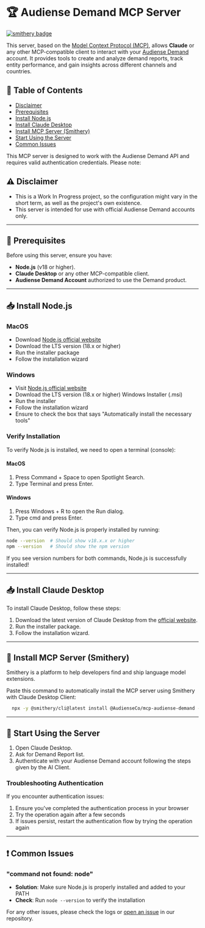# 🏆 Audiense Demand MCP Server
[![smithery badge](https://smithery.ai/badge/@AudienseCo/mcp-audiense-demand)](https://smithery.ai/server/@AudienseCo/mcp-audiense-demand)

This server, based on the [Model Context Protocol (MCP)](https://github.com/modelcontextprotocol), allows **Claude** or any other MCP-compatible client to interact with your [Audiense Demand](https://www.audiense.com/products/demand-intelligence) account. It provides tools to create and analyze demand reports, track entity performance, and gain insights across different channels and countries.

## 📑 Table of Contents
- [Disclaimer](#️-disclaimer)
- [Prerequisites](#-prerequisites)
- [Install Node.js](#-install-nodejs)
- [Install Claude Desktop](#-install-claude-desktop)
- [Install MCP Server (Smithery)](#-install-mcp-server-smithery)
- [Start Using the Server](#-start-using-the-server)
- [Common Issues](#-common-issues)

This MCP server is designed to work with the Audiense Demand API and requires valid authentication credentials. Please note:

## ⚠️ Disclaimer

- This is a Work In Progress project, so the configuration might vary in the short term, as well as the project's own existence.
- This server is intended for use with official Audiense Demand accounts only.

---

## 🚀 Prerequisites

Before using this server, ensure you have:

- **Node.js** (v18 or higher).
- **Claude Desktop** or any other MCP-compatible client.
- **Audiense Demand Account** authorized to use the Demand product.

---

## 📥 Install Node.js

### MacOS

- Download [Node.js official website](https://nodejs.org/)
- Download the LTS version (18.x or higher)
- Run the installer package
- Follow the installation wizard

### Windows

- Visit [Node.js official website](https://nodejs.org/)
- Download the LTS version (18.x or higher) Windows Installer (.msi)
- Run the installer
- Follow the installation wizard
- Ensure to check the box that says "Automatically install the necessary tools"

### Verify Installation

To verify Node.js is installed, we need to open a terminal (console):

#### MacOS

1. Press Command + Space to open Spotlight Search.
2. Type Terminal and press Enter.

#### Windows

1. Press Windows + R to open the Run dialog.
2. Type cmd and press Enter.


Then, you can verify Node.js is properly installed by running:
```bash
node --version  # Should show v18.x.x or higher
npm --version   # Should show the npm version
```

If you see version numbers for both commands, Node.js is successfully installed!

---

## 📥 Install Claude Desktop

To install Claude Desktop, follow these steps:

1. Download the latest version of Claude Desktop from the [official website](https://claude.ai/download).
2. Run the installer package.
3. Follow the installation wizard.

---

## 🔧 Install MCP Server (Smithery)

Smithery is a platform to help developers find and ship language model extensions.

Paste this command to automatically install the MCP server using Smithery with Claude Desktop Client:

```bash
  npx -y @smithery/cli@latest install @AudienseCo/mcp-audiense-demand --client claude
```

---

## 🔐 Start Using the Server

1. Open Claude Desktop.
2. Ask for Demand Report list.
3. Authenticate with your Audiense Demand account following the steps given by the AI Client.

### Troubleshooting Authentication

If you encounter authentication issues:

1. Ensure you've completed the authentication process in your browser
2. Try the operation again after a few seconds
3. If issues persist, restart the authentication flow by trying the operation again

---

## ❗ Common Issues

### "command not found: node"
- **Solution**: Make sure Node.js is properly installed and added to your PATH
- **Check**: Run `node --version` to verify the installation

For any other issues, please check the logs or [open an issue](https://github.com/AudienseCo/mcp-audiense-demand/issues) in our repository.
